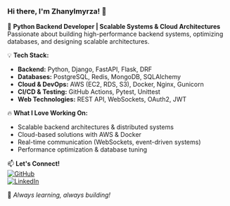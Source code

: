 ### Hi there, I'm Zhanylmyrza! 👋  

🚀 **Python Backend Developer | Scalable Systems & Cloud Architectures**  
Passionate about building high-performance backend systems, optimizing databases, and designing scalable architectures.   

💡 **Tech Stack:**  
- **Backend:** Python, Django, FastAPI, Flask, DRF  
- **Databases:** PostgreSQL, Redis, MongoDB, SQLAlchemy  
- **Cloud & DevOps:** AWS (EC2, RDS, S3), Docker, Nginx, Gunicorn  
- **CI/CD & Testing:** GitHub Actions, Pytest, Unittest  
- **Web Technologies:** REST API, WebSockets, OAuth2, JWT  

🔥 **What I Love Working On:**  
- Scalable backend architectures & distributed systems  
- Cloud-based solutions with AWS & Docker  
- Real-time communication (WebSockets, event-driven systems)  
- Performance optimization & database tuning  

📫 **Let's Connect!**  
[![GitHub](https://img.shields.io/badge/GitHub-Zhanylmyrza-181717?style=flat&logo=github)](https://github.com/Zhanylmyrza)  
[![LinkedIn](https://img.shields.io/badge/LinkedIn-Connect-blue?style=flat&logo=linkedin)](https://www.linkedin.com/in/YOUR-LINKEDIN/)  

🚀 *Always learning, always building!*
